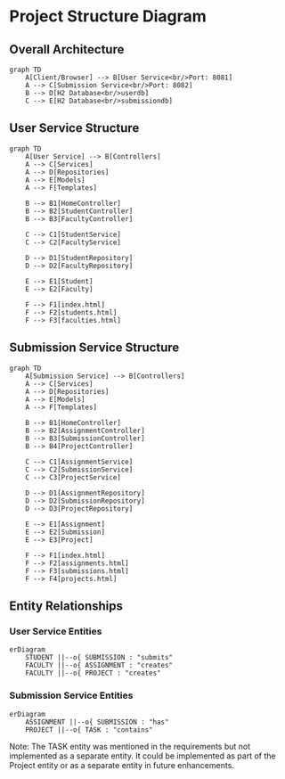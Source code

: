 # Project Structure Diagram

## Overall Architecture

```mermaid
graph TD
    A[Client/Browser] --> B[User Service<br/>Port: 8081]
    A --> C[Submission Service<br/>Port: 8082]
    B --> D[H2 Database<br/>userdb]
    C --> E[H2 Database<br/>submissiondb]
```

## User Service Structure

```mermaid
graph TD
    A[User Service] --> B[Controllers]
    A --> C[Services]
    A --> D[Repositories]
    A --> E[Models]
    A --> F[Templates]
    
    B --> B1[HomeController]
    B --> B2[StudentController]
    B --> B3[FacultyController]
    
    C --> C1[StudentService]
    C --> C2[FacultyService]
    
    D --> D1[StudentRepository]
    D --> D2[FacultyRepository]
    
    E --> E1[Student]
    E --> E2[Faculty]
    
    F --> F1[index.html]
    F --> F2[students.html]
    F --> F3[faculties.html]
```

## Submission Service Structure

```mermaid
graph TD
    A[Submission Service] --> B[Controllers]
    A --> C[Services]
    A --> D[Repositories]
    A --> E[Models]
    A --> F[Templates]
    
    B --> B1[HomeController]
    B --> B2[AssignmentController]
    B --> B3[SubmissionController]
    B --> B4[ProjectController]
    
    C --> C1[AssignmentService]
    C --> C2[SubmissionService]
    C --> C3[ProjectService]
    
    D --> D1[AssignmentRepository]
    D --> D2[SubmissionRepository]
    D --> D3[ProjectRepository]
    
    E --> E1[Assignment]
    E --> E2[Submission]
    E --> E3[Project]
    
    F --> F1[index.html]
    F --> F2[assignments.html]
    F --> F3[submissions.html]
    F --> F4[projects.html]
```

## Entity Relationships

### User Service Entities

```mermaid
erDiagram
    STUDENT ||--o{ SUBMISSION : "submits"
    FACULTY ||--o{ ASSIGNMENT : "creates"
    FACULTY ||--o{ PROJECT : "creates"
```

### Submission Service Entities

```mermaid
erDiagram
    ASSIGNMENT ||--o{ SUBMISSION : "has"
    PROJECT ||--o{ TASK : "contains"
```

Note: The TASK entity was mentioned in the requirements but not implemented as a separate entity. It could be implemented as part of the Project entity or as a separate entity in future enhancements.